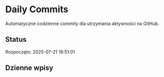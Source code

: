 # Daily Commits

Automatyczne codzienne commity dla utrzymania aktywności na GitHub.

## Status
Rozpoczęto: 2025-07-21 16:51:01

## Dzienne wpisy
